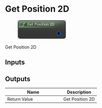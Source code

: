 # Get Position 2D

<div align="left" data-full-width="false"><figure><img src="../../../api/Misc/Get_Position_2D.png" alt=""><figcaption></figcaption></figure></div>

Get Position 2D

## Inputs

## Outputs

<table><thead><tr><th width="170">Name</th><th>Description</th></tr></thead><tbody><tr><td>Return Value</td><td>Get Position 2D</td></tr></tbody></table>
